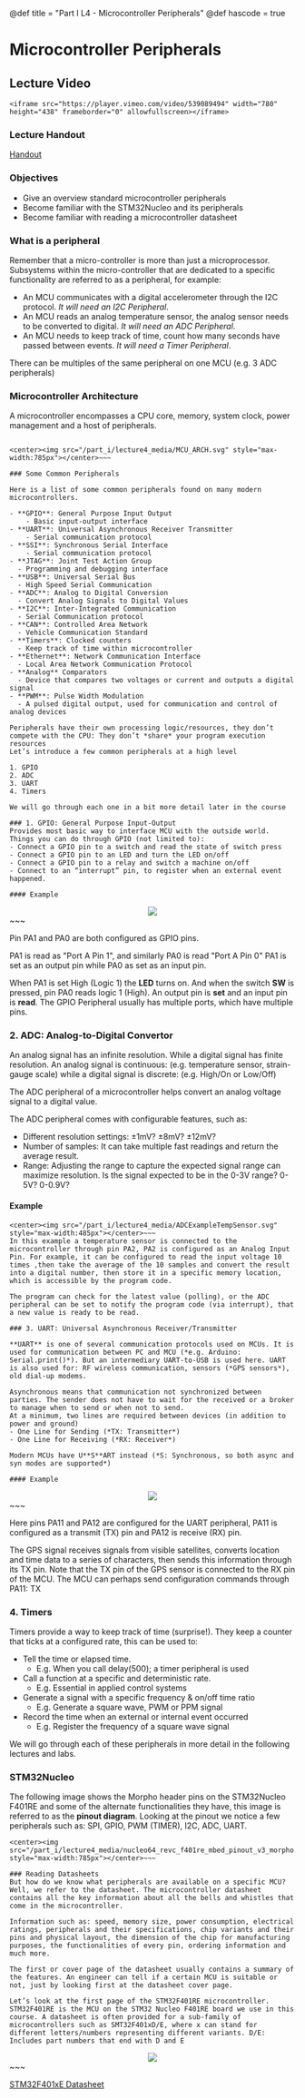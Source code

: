 @def title = "Part I L4 - Microcontroller Peripherals"
@def hascode = true

# Microcontroller Peripherals

## Lecture Video
~~~
<iframe src="https://player.vimeo.com/video/539089494" width="780" height="438" frameborder="0" allowfullscreen></iframe>
~~~

### Lecture Handout
[Handout](/part_i/ME319_-_Mechatronics_-_Part_I_Lecture_4_Microcontroller_Peripherals.pdf)

### Objectives
- Give an overview standard microcontroller peripherals
- Become familiar with the STM32Nucleo and its peripherals
- Become familiar with reading a microcontroller datasheet

### What is a peripheral
Remember that a micro-controller is more than just a microprocessor. Subsystems within the micro-controller that are dedicated to a specific functionality are referred to as a peripheral, for example:
- An MCU communicates with a digital accelerometer through the I2C protocol. *It will need an I2C Peripheral*.
- An MCU reads an analog temperature sensor, the analog sensor needs to be converted to digital. *It will need an ADC Peripheral*.
- An MCU needs to keep track of time, count how many seconds have passed between events. *It will need a Timer Peripheral*.

There can be multiples of the same peripheral on one MCU (e.g. 3 ADC peripherals)


### Microcontroller Architecture

A microcontroller encompasses a CPU core, memory, system clock, power management and a host of peripherals.
~~~

<center><img src="/part_i/lecture4_media/MCU_ARCH.svg" style="max-width:785px"></center>~~~

### Some Common Peripherals

Here is a list of some common peripherals found on many modern microcontrollers.

- **GPIO**: General Purpose Input Output
    - Basic input-output interface 
- **UART**: Universal Asynchronous Receiver Transmitter
    - Serial communication protocol
- **SSI**: Synchronous Serial Interface
    - Serial communication protocol
- **JTAG**: Joint Test Action Group
  - Programming and debugging interface
- **USB**: Universal Serial Bus
  - High Speed Serial Communication
- **ADC**: Analog to Digital Conversion
  - Convert Analog Signals to Digital Values
- **I2C**: Inter-Integrated Communication
  - Serial Communication protocol
- **CAN**: Controlled Area Network
  - Vehicle Communication Standard
- **Timers**: Clocked counters
  - Keep track of time within microcontroller
- **Ethernet**: Network Communication Interface
  - Local Area Network Communication Protocol
- **Analog** Comparators
  - Device that compares two voltages or current and outputs a digital signal
- **PWM**: Pulse Width Modulation
  - A pulsed digital output, used for communication and control of analog devices

Peripherals have their own processing logic/resources, they don’t compete with the CPU: They don’t *share* your program execution resources
Let’s introduce a few common peripherals at a high level

1. GPIO
2. ADC
3. UART
4. Timers

We will go through each one in a bit more detail later in the course

### 1. GPIO: General Purpose Input-Output
Provides most basic way to interface MCU with the outside world.
Things you can do through GPIO (not limited to):
- Connect a GPIO pin to a switch and read the state of switch press
- Connect a GPIO pin to an LED and turn the LED on/off
- Connect a GPIO pin to a relay and switch a machine on/off
- Connect to an “interrupt” pin, to register when an external event happened.

#### Example

~~~
<center><img src="/part_i/lecture4_media/GPIOExampleLEDSwitch.svg" style="max-width:425px"></center>~~~

Pin PA1 and PA0 are both configured as GPIO pins. 

PA1 is read as "Port A Pin 1", and similarly PA0 is read "Port A Pin 0"
PA1 is set as an output pin while PA0 as set as an input pin.

When PA1 is set High (Logic 1) the **LED** turns on. And when the switch **SW** is pressed, pin PA0 reads logic 1 (High). An output pin is **set** and an input pin is **read**.
The GPIO Peripheral usually has multiple ports, which have multiple pins.

### 2. ADC: Analog-to-Digital Convertor
An analog signal has an infinite resolution. While a digital signal has finite resolution. An analog signal is continuous: (e.g. temperature sensor, strain-gauge scale) while a digital signal is discrete: (e.g. High/On or Low/Off)

The ADC peripheral of a microcontroller helps convert an analog voltage signal to a digital value. 

The ADC peripheral comes with configurable features, such as:
- Different resolution settings: ±1mV? ±8mV? ±12mV?
- Number of samples: It can take multiple fast readings and return the average result.
- Range: Adjusting the range to capture the expected signal range can maximize resolution. Is the signal expected to be in the 0-3V range? 0-5V? 0-0.9V? 

#### Example
~~~
<center><img src="/part_i/lecture4_media/ADCExampleTempSensor.svg" style="max-width:485px"></center>~~~
In this example a temperature sensor is connected to the microcontroller through pin PA2, PA2 is configured as an Analog Input Pin. For example, it can be configured to read the input voltage 10 times ,then take the average of the 10 samples and convert the result into a digital number, then store it in a specific memory location, which is accessible by the program code.

The program can check for the latest value (polling), or the ADC peripheral can be set to notify the program code (via interrupt), that a new value is ready to be read.  

### 3. UART: Universal Asynchronous Receiver/Transmitter

**UART** is one of several communication protocols used on MCUs. It is used for communication between PC and MCU (*e.g. Arduino: Serial.print()*). But an intermediary UART-to-USB is used here. UART is also used for: RF wireless communication, sensors (*GPS sensors*), old dial-up modems.

Asynchronous means that communication not synchronized between parties. The sender does not have to wait for the received or a broker to manage when to send or when not to send. 
At a minimum, two lines are required between devices (in addition to power and ground)
- One Line for Sending (*TX: Transmitter*)
- One Line for Receiving (*RX: Receiver*)

Modern MCUs have U**S**ART instead (*S: Synchronous, so both async and syn modes are supported*)

#### Example
~~~
<center><img src="/part_i/lecture4_media/UARTExampleGPS.svg" style="max-width:585px"></center>~~~

Here pins PA11 and PA12 are configured for the UART peripheral, PA11 is configured as a transmit (TX) pin and PA12 is receive (RX) pin.

The GPS signal receives signals from visible satellites, converts location and time data to a series of characters, then sends this information through its TX pin. Note that the TX pin of the GPS sensor is connected to the RX pin of the MCU. The MCU can perhaps send configuration commands through PA11: TX 

### 4. Timers
Timers provide a way to keep track of time (surprise!). They keep a counter that ticks at a configured rate, this can be used to:
- Tell the time or elapsed time.
  - E.g. When you call delay(500); a timer peripheral is used
- Call a function at a specific and deterministic rate.
  - E.g. Essential in applied control systems
- Generate a signal with a specific frequency & on/off time ratio
  - E.g. Generate a square wave, PWM or PPM signal
- Record the time when an external or internal event occurred 
  - E.g. Register the frequency of a square wave signal


We will go through each of these peripherals in more detail in the following lectures and labs.

### STM32Nucleo

The following image shows the Morpho header pins on the STM32Nucleo F401RE and some of the alternate functionalities they have, this image is referred to as the **pinout diagram**. Looking at the pinout we notice a few peripherals such as: SPI, GPIO, PWM (TIMER), I2C, ADC, UART.
~~~
<center><img src="/part_i/lecture4_media/nucleo64_revc_f401re_mbed_pinout_v3_morpho.png" style="max-width:785px"></center>~~~

### Reading Datasheets
But how do we know what peripherals are available on a specific MCU?
Well, we refer to the datasheet. The microcontroller datasheet contains all the key information about all the bells and whistles that come in the microcontroller. 

Information such as: speed, memory size, power consumption, electrical ratings, peripherals and their specifications, chip variants and their pins and physical layout, the dimension of the chip for manufacturing purposes, the functionalities of every pin, ordering information and much more.

The first or cover page of the datasheet usually contains a summary of the features. An engineer can tell if a certain MCU is suitable or not, just by looking first at the datasheet cover page. 

Let’s look at the first page of the STM32F401RE microcontroller. STM32F401RE is the MCU on the STM32 Nucleo F401RE board we use in this course. A datasheet is often provided for a sub-family of microcontrollers such as SMT32F401xD/E, where x can stand for different letters/numbers representing different variants. D/E: Includes part numbers that end with D and E

~~~
<center><img src="/part_i/lecture4_media/STM32F401RE_Datasheet_Page1.svg" style="max-width:785px"></center>~~~

[STM32F401xE Datasheet](/assets/reference_docs/REF01_STM32F401RE_DATASHEET.pdf)

